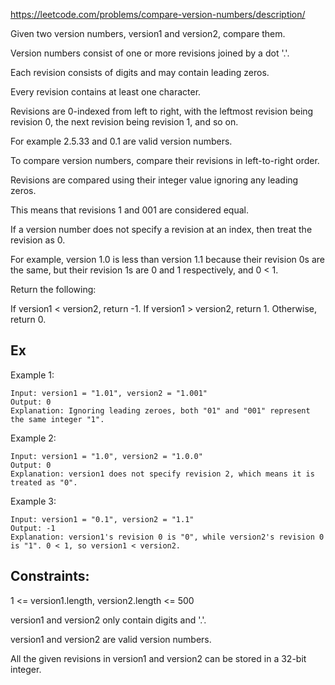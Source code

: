 https://leetcode.com/problems/compare-version-numbers/description/

Given two version numbers, version1 and version2, compare them.

Version numbers consist of one or more revisions joined by a dot '.'. 

Each revision consists of digits and may contain leading zeros. 

Every revision contains at least one character. 

Revisions are 0-indexed from left to right, with the leftmost revision being revision 0, the next revision being revision 1, and so on. 

For example 2.5.33 and 0.1 are valid version numbers.

To compare version numbers, compare their revisions in left-to-right order. 

Revisions are compared using their integer value ignoring any leading zeros. 

This means that revisions 1 and 001 are considered equal. 

If a version number does not specify a revision at an index, then treat the revision as 0. 

For example, version 1.0 is less than version 1.1 because their revision 0s are the same, but their revision 1s are 0 and 1 respectively, and 0 < 1.

Return the following:

If version1 < version2, return -1.
If version1 > version2, return 1.
Otherwise, return 0.


## Ex

Example 1:

```
Input: version1 = "1.01", version2 = "1.001"
Output: 0
Explanation: Ignoring leading zeroes, both "01" and "001" represent the same integer "1".
```

Example 2:

```
Input: version1 = "1.0", version2 = "1.0.0"
Output: 0
Explanation: version1 does not specify revision 2, which means it is treated as "0".
```

Example 3:

```
Input: version1 = "0.1", version2 = "1.1"
Output: -1
Explanation: version1's revision 0 is "0", while version2's revision 0 is "1". 0 < 1, so version1 < version2.
```

## Constraints:

1 <= version1.length, version2.length <= 500

version1 and version2 only contain digits and '.'.

version1 and version2 are valid version numbers.

All the given revisions in version1 and version2 can be stored in a 32-bit integer.